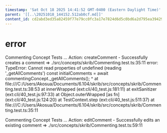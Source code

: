 ```yaml
---
timestamp: 'Sat Oct 18 2025 14:41:52 GMT-0400 (Eastern Daylight Time)'
parent: '[[..\20251018_144152.512ab0cf.md]]'
content_id: cd2abd3ed35a82459f77e79cc0fc3a17e7824d6d5c0bd6a2d795ea39429a8274
---
```


# error

Commenting Concept Tests ... Action: createComment - Successfully creates a comment => ./src/concepts/skrib/Commenting.test.ts:35:11
error: TypeError: Cannot read properties of undefined (reading '\_getAllComments')
const initialComments = await commentingConcept.\_getAllComments();
^
at file:///C:/Users/Akosua/Documents/6.104/skrib/src/concepts/skrib/Commenting.test.ts:38:53
at innerWrapped (ext:cli/40\_test.js:181:11)
at exitSanitizer (ext:cli/40\_test.js:97:33)
at Object.outerWrapped \[as fn] (ext:cli/40\_test.js:124:20)
at TestContext.step (ext:cli/40\_test.js:511:37)
at file:///C:/Users/Akosua/Documents/6.104/skrib/src/concepts/skrib/Commenting.test.ts:35:11

Commenting Concept Tests ... Action: editComment - Successfully edits an existing comment => ./src/concepts/skrib/Commenting.test.ts:59:11
